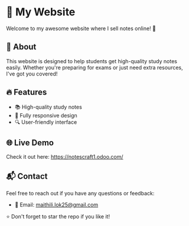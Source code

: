 # 🌟 My Website  
   
Welcome to my awesome website where I sell notes online! 🚀  
 
## 📌 About   
This website is designed to help students get high-quality study notes easily. Whether you're preparing for exams or just need extra resources, I've got you covered!
 
## 🔥 Features
- 📚 High-quality study notes
- 📱 Fully responsive design
- 🔍 User-friendly interface

## 🌐 Live Demo
Check it out here: https://notescraft1.odoo.com/

## 📬 Contact
Feel free to reach out if you have any questions or feedback:
- 📧 Email: maithili.lok25@gmail.com

⭐ Don't forget to star the repo if you like it!

